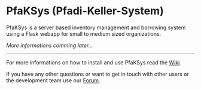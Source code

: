 # PfaKSys (**Pfa**di-**K**eller-**S**ystem)

PfaKSys is a server based inventory management and borrowing system using a Flask webapp for small to medium sized organizations.

*More informations comming later...*

----

For more informations on how to install and use PfaKSys read the [Wiki](https://github.com/Nuhser/PfaKSys/wiki).

If you have any other questions or want to get in touch with other users or the development team use our [Forum](https://github.com/Nuhser/PfaKSys/discussions).
